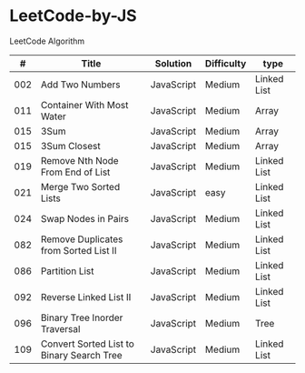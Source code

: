 # LeetCode-by-JS
LeetCode Algorithm

| # | Title                                     | Solution | Difficulty|type       |
|---|-------------------------------------------|----------|-----------|-----------|
|002|Add Two Numbers                            |JavaScript|Medium     |Linked List|
|011|Container With Most Water                  |JavaScript|Medium     |Array      |
|015|3Sum                                       |JavaScript|Medium     |Array      |
|015|3Sum Closest                               |JavaScript|Medium     |Array      |
|019|Remove Nth Node From End of List           |JavaScript|Medium     |Linked List|
|021|Merge Two Sorted Lists                     |JavaScript|easy       |Linked List|
|024|Swap Nodes in Pairs                        |JavaScript|Medium     |Linked List|
|082|Remove Duplicates from Sorted List II      |JavaScript|Medium     |Linked List|
|086|Partition List                             |JavaScript|Medium     |Linked List|
|092|Reverse Linked List II                     |JavaScript|Medium     |Linked List|
|096|Binary Tree Inorder Traversal              |JavaScript|Medium     |Tree       |
|109|Convert Sorted List to Binary Search Tree  |JavaScript|Medium     |Linked List|
